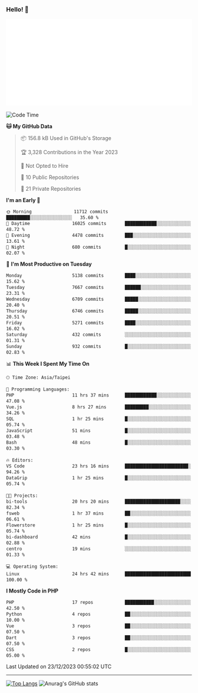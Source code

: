 ### Hello! 👋

![Metrics](/metrics.classic.svg)

<!--START_SECTION:waka-->
![Code Time](http://img.shields.io/badge/Code%20Time-976%20hrs%2034%20mins-blue)

**🐱 My GitHub Data** 

> 📦 156.8 kB Used in GitHub's Storage 
 > 
> 🏆 3,328 Contributions in the Year 2023
 > 
> 🚫 Not Opted to Hire
 > 
> 📜 10 Public Repositories 
 > 
> 🔑 21 Private Repositories 
 > 
**I'm an Early 🐤** 

```text
🌞 Morning                11712 commits       █████████░░░░░░░░░░░░░░░░   35.60 % 
🌆 Daytime                16025 commits       ████████████░░░░░░░░░░░░░   48.72 % 
🌃 Evening                4478 commits        ███░░░░░░░░░░░░░░░░░░░░░░   13.61 % 
🌙 Night                  680 commits         █░░░░░░░░░░░░░░░░░░░░░░░░   02.07 % 
```
📅 **I'm Most Productive on Tuesday** 

```text
Monday                   5138 commits        ████░░░░░░░░░░░░░░░░░░░░░   15.62 % 
Tuesday                  7667 commits        ██████░░░░░░░░░░░░░░░░░░░   23.31 % 
Wednesday                6709 commits        █████░░░░░░░░░░░░░░░░░░░░   20.40 % 
Thursday                 6746 commits        █████░░░░░░░░░░░░░░░░░░░░   20.51 % 
Friday                   5271 commits        ████░░░░░░░░░░░░░░░░░░░░░   16.02 % 
Saturday                 432 commits         ░░░░░░░░░░░░░░░░░░░░░░░░░   01.31 % 
Sunday                   932 commits         █░░░░░░░░░░░░░░░░░░░░░░░░   02.83 % 
```


📊 **This Week I Spent My Time On** 

```text
🕑︎ Time Zone: Asia/Taipei

💬 Programming Languages: 
PHP                      11 hrs 37 mins      ████████████░░░░░░░░░░░░░   47.08 % 
Vue.js                   8 hrs 27 mins       █████████░░░░░░░░░░░░░░░░   34.26 % 
SQL                      1 hr 25 mins        █░░░░░░░░░░░░░░░░░░░░░░░░   05.74 % 
JavaScript               51 mins             █░░░░░░░░░░░░░░░░░░░░░░░░   03.48 % 
Bash                     48 mins             █░░░░░░░░░░░░░░░░░░░░░░░░   03.30 % 

🔥 Editors: 
VS Code                  23 hrs 16 mins      ████████████████████████░   94.26 % 
DataGrip                 1 hr 25 mins        █░░░░░░░░░░░░░░░░░░░░░░░░   05.74 % 

🐱‍💻 Projects: 
bi-tools                 20 hrs 20 mins      █████████████████████░░░░   82.34 % 
fsweb                    1 hr 37 mins        ██░░░░░░░░░░░░░░░░░░░░░░░   06.61 % 
Flowerstore              1 hr 25 mins        █░░░░░░░░░░░░░░░░░░░░░░░░   05.74 % 
bi-dashboard             42 mins             █░░░░░░░░░░░░░░░░░░░░░░░░   02.88 % 
centro                   19 mins             ░░░░░░░░░░░░░░░░░░░░░░░░░   01.33 % 

💻 Operating System: 
Linux                    24 hrs 42 mins      █████████████████████████   100.00 % 
```

**I Mostly Code in PHP** 

```text
PHP                      17 repos            ███████████░░░░░░░░░░░░░░   42.50 % 
Python                   4 repos             ██░░░░░░░░░░░░░░░░░░░░░░░   10.00 % 
Vue                      3 repos             ██░░░░░░░░░░░░░░░░░░░░░░░   07.50 % 
Dart                     3 repos             ██░░░░░░░░░░░░░░░░░░░░░░░   07.50 % 
CSS                      2 repos             █░░░░░░░░░░░░░░░░░░░░░░░░   05.00 % 
```




 Last Updated on 23/12/2023 00:55:02 UTC
<!--END_SECTION:waka-->

<hr>

<span style="display:inline-block">[![Top Langs](https://github-readme-stats.vercel.app/api/top-langs/?username=maureendadap&layout=compact&theme=transparent)](https://github.com/anuraghazra/github-readme-stats)</span>
<span style="display:inline-block">![Anurag's GitHub stats](https://github-readme-stats.vercel.app/api?username=maureendadap&show_icons=true&theme=transparent&count_private=true)</span>

<!--
**MaureenDadap/maureendadap** is a ✨ _special_ ✨ repository because its `README.md` (this file) appears on your GitHub profile.

Here are some ideas to get you started:

- 🔭 I’m currently working on ...
- 🌱 I’m currently learning ...
- 👯 I’m looking to collaborate on ...
- 🤔 I’m looking for help with ...
- 💬 Ask me about ...
- 📫 How to reach me: ...
- 😄 Pronouns: ...
- ⚡ Fun fact: ...
-->
